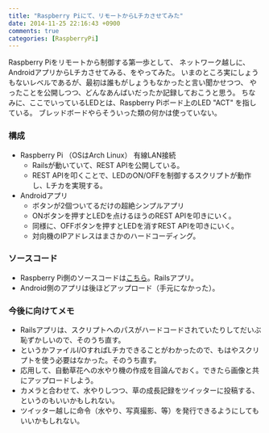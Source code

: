 ```yaml
---
title: "Raspberry Piにて、リモートからLチカさせてみた"
date: 2014-11-25 22:16:43 +0900
comments: true
categories: [RaspberryPi]
---
```


Raspberry Piをリモートから制御する第一歩として、
ネットワーク越しに、AndroidアプリからLチカさせてみる、をやってみた。
いまのところ実にしょうもないレベルであるが、最初は誰もがしょうもなかったと言い聞かせつつ、
やったことを公開しつつ、どんなあんばいだったか記録しておこうと思う。
ちなみに、ここでいっているLEDとは、Raspberry Piボード上のLED "ACT" を指している。
ブレッドボードやらそういった類の何かは使っていない。

### 構成

* Raspberry Pi （OSはArch Linux） 有線LAN接続
  * Railsが動いていて、REST APIを公開している。
  * REST APIを叩くことで、LEDのON/OFFを制御するスクリプトが動作し、Lチカを実現する。
* Androidアプリ
  * ボタンが2個ついてるだけの超絶シンプルアプリ
  * ONボタンを押すとLEDを点けるほうのREST APIを叩きにいく。
  * 同様に、OFFボタンを押すとLEDを消すREST APIを叩きにいく。
  * 対向機のIPアドレスはまさかのハードコーディング。

### ソースコード

* Raspberry Pi側のソースコードは[こちら](https://github.com/pankona/raspi_remote_blink)。Railsアプリ。
* Android側のアプリは後ほどアップロード（手元になかった）。

### 今後に向けてメモ

* Railsアプリは、スクリプトへのパスがハードコードされていたりしてだいぶ恥ずかしいので、そのうち直す。
* というかファイルI/OすればLチカできることがわかったので、もはやスクリプトを使う必要はなかった。そのうち直す。
* 応用して、自動草花への水やり機の作成を目論んでおく。できたら画像と共にアップロードしよう。
* カメラと合わせて、水やりしつつ、草の成長記録をツイッターに投稿する、というのもいいかもしれない。
* ツイッター越しに命令（水やり、写真撮影、等）を発行できるようにしてもいいかもしれない。
